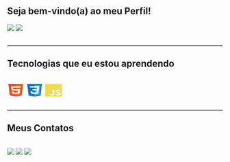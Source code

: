 
## Seja bem-vindo(a) ao meu Perfil!

 <div>
   <a href="https://github.com/joseffreitasjr"></a>
   <img height="180em" src="https://github-readme-stats.vercel.app/api?username=joseffreitasjr&show_icons=true&theme=tokyonight&include_all_commits=true&count_private=true"/>
   <img height="180em" src="https://github-readme-stats.vercel.app/api/top-langs/?username=joseffreitasjr&layout=compact&langs_count=6&theme=tokyonight"/>
</div>

<br/>
<hr>

## Tecnologias que eu estou aprendendo

<div style="display: inline_block"><br>
   <img align="center" alt="HTML" height="30" width="40" src="https://raw.githubusercontent.com/devicons/devicon/master/icons/html5/html5-original.svg">
  <img align="center" alt="CSS" height="30" width="40" src="https://raw.githubusercontent.com/devicons/devicon/master/icons/css3/css3-original.svg">
  <img align="center" alt="Js" height="30" width="40" src="https://raw.githubusercontent.com/devicons/devicon/master/icons/javascript/javascript-plain.svg">
</div>
 
 <br>
 <hr>
 
  ## Meus Contatos
 <br/>
<div> 
   <a href="" target="_blank"><img src="https://img.shields.io/badge/Discord-7289DA?style=for-the-badge&logo=discord&logoColor=white" target="_blank"></a> 
  <a href = "mailto:josef.freitasjr@yahoo.com.br"><img src="https://img.shields.io/badge/-Yahoo-%23333?style=for-the-badge&logo=gmail&logoColor=purple" target="_blank"></a>
  <a href="https://www.linkedin.com/in/joseffreitasjr" target="_blank"><img src="https://img.shields.io/badge/-LinkedIn-%230077B5?style=for-the-badge&logo=linkedin&logoColor=white" target="_blank"></a> 
</div>




  

  
  

  

  

  

  

  



 
  

 
  
  